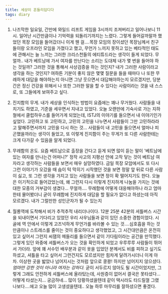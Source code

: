 ```yaml
---
title: 세상이 흔들리덥디다
tags: diary
---
```


1. 나즈막한 일요일, 간만에 와일드 리프트 게임을 3시까지 조져버리고 일어나보니 11시. 일어난 시간만큼이나 기억력을 되돌리기까지는 느렸다. 그렇게 들어갈까말까 했었던 목장 모임을 들어갔더니 이게 웬 걸....목장 모임의 장이셨던 목장님께서 친구들이랑 오프라인 모임을 가졌다고 했고, 무언가 느끼지 못하고 있는 베타적인 태도에 관해서는 늘 느끼는 그러한 크리스천들의 에티튜드라는 생각이 들게 되었다. 무얼까.. 내가 베트남에 가서 여자를 만난다는 소리는 도대체 내가 몇 번을 들어야 하는 것일까? 그러한 것을 통해서 사상검증을 하는 것인지? 내가 그러한 사람이라고 생각을 하는 것인지? 여하튼 기분이 좋지 않은 몇몇 질문을 들을 때마다 나 또한 무례하게 대답을 해야하는지 아니면 그냥 웃으면서 대답해야하는지 모르겠지만, 당분간은 정신 건강을 위해서 나 또한 그러한 말을 할 수 있다는 사람이라는 것을 내 스스로, 또 그들에게 보여주고 싶다.

2. 진지함의 무게. 내가 세상을 인식하는 방법이 요즘에는 꽤나 무거웠다. 사람들을 내치기도 하였고, 기준을 세우면서 지내고 있었다. 오늘 오랜만에 기숙사로 가는 지하철에서 클럽하우스를 들어가게 되었는데, ISTJ의 이야기를 들으면서 내 이야기인가 싶었다. 고민하고 또 고민하고, 고민의 고민을 나누면서 사람들이 그만 고민하라라고 말해주면서까지 고민을 다시 하는 것... 사람들이 내 고민을 들으면서 얼마나 피곤했을까라는 생각이 들었고, 또 이렇게 진지함이 주는 무게가 또 다른 사람한테는 크게 다가갈 수 있음을 알게 되었다.

3. 무례함의 온도. 요즘 베트남으로 출장을 간다고 듣게 되면 많이 듣는 말이 '베트남에 있는 여자를 만나는건 어떠니?' 정작 사고의 지평선 안에 고작 닿는 것이 베트남 여자라고 생각하는 사람들을 보면서 매우 실망하였다. 금일 목장 모암에서도 또 다시 그런 이야기가 오갔을 때 숨이 턱 막히기 시작했던 것을 보면 정말 앞 뒤로 다른 사람이 싫고, 또 그런 생각을 가지고 있는 사람들을 보면 정이 확 떨어지기도 한다. 오늘은 이기적으로 들어갔었는데, 왜 그런지 다시 이렇게 진지하게 나눔을 가지는 것에대한 모종의 거부감이 생겼다... 무얼까.... 무례함에 어떻게 대응해야하나 라고 엄마한테 물어봤더니 굳이 무례함에 진지하게 대답을 할 필요가 없다고 하셨는데 아직 모르겠다. 내가 그럴만한 성인군자가 될 수 있는지

4. 월롱역에 도착해서 비가 추적추적 내리더나이다. 12분 25분 42분의 셔틀버스 시간을 되내이면서 기다리고 있었던 우리 사우님들과 같이 있던 소중한 경험이었다. 시골에 역 안에서 이렇게 고즈넉하게 무언가를 바라볼 수 있는 것....심호흡을 하는 것만큼이나 스트레스를 줄이는 것이 중요하다고 생각했었고, 그 시간대만큼은 온전히 있고 싶어서 그런지 씨잼의 메들리를 들으면서 같이 기다림이라는 공간을 만끽했다. 그렇게 있던 와중에 셔틀버스가 오는 것을 확인하게 되었고 우루루루 사람들이 뛰어서 가더라. 앞에 꽤 서수민 배우분과 같이 옷을 입었던 분께서도 비를 피하고 싶기도 하셨고, 셔틀을 타고 싶어서 그런건지도 모르셨지만 힘차게 달려가시더니 이게 아차. 이상한 곳을 밟았나 넘어지시는 것처럼 앞으로 쿵쾅! 하지만 넘어지지 않으셨다. *엄마만 강한 것이 아니라 여자는 강하다.* 굳이 서두르지 않아도 될 시간이었지만, 그렇게 그래도 안전하게 셔틀버스에 올라탔는데, 사원증이 없어서 결국은 못타셨다... 어떻게 타셨는지... 궁금하네... 많이 당황하셨을텐데 같이 택시라도 타드릴껄 그랬나보다....에고 오늘 많이 고생셨을텐데.. 오늘 하루 마무리를 잘하셨으면 좋겠다.